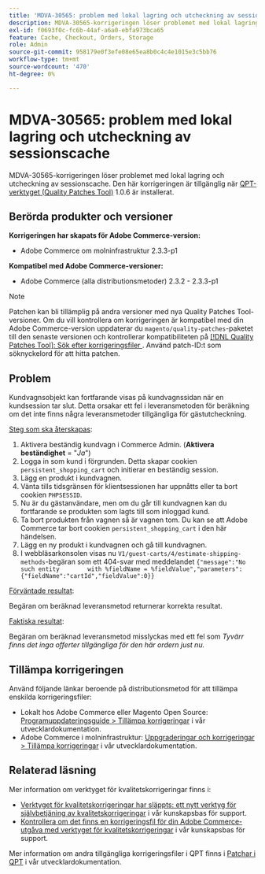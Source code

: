 ```yaml
---
title: 'MDVA-30565: problem med lokal lagring och utcheckning av sessionscache'
description: MDVA-30565-korrigeringen löser problemet med lokal lagring och utcheckning av sessionscache. Den här korrigeringen är tillgänglig när [QPT-verktyget (Quality Patches Tool)](/help/announcements/adobe-commerce-announcements/magento-quality-patches-released-new-tool-to-self-serve-quality-patches.md) 1.0.6 är installerat.
exl-id: f0693f0c-fc6b-44af-a6a0-ebfa973bca65
feature: Cache, Checkout, Orders, Storage
role: Admin
source-git-commit: 958179e0f3efe08e65ea8b0c4c4e1015e3c5bb76
workflow-type: tm+mt
source-wordcount: '470'
ht-degree: 0%

---
```


# MDVA-30565: problem med lokal lagring och utcheckning av sessionscache

MDVA-30565-korrigeringen löser problemet med lokal lagring och utcheckning av sessionscache. Den här korrigeringen är tillgänglig när [QPT-verktyget (Quality Patches Tool)](/help/announcements/adobe-commerce-announcements/magento-quality-patches-released-new-tool-to-self-serve-quality-patches.md) 1.0.6 är installerat.

## Berörda produkter och versioner

**Korrigeringen har skapats för Adobe Commerce-version:**

* Adobe Commerce om molninfrastruktur 2.3.3-p1

**Kompatibel med Adobe Commerce-versioner:**

* Adobe Commerce (alla distributionsmetoder) 2.3.2 - 2.3.3-p1

>[!NOTE]
>
>Patchen kan bli tillämplig på andra versioner med nya Quality Patches Tool-versioner. Om du vill kontrollera om korrigeringen är kompatibel med din Adobe Commerce-version uppdaterar du `magento/quality-patches`-paketet till den senaste versionen och kontrollerar kompatibiliteten på [[!DNL Quality Patches Tool]: Sök efter korrigeringsfiler ](https://devdocs.magento.com/quality-patches/tool.html#patch-grid). Använd patch-ID:t som söknyckelord för att hitta patchen.

## Problem

Kundvagnsobjekt kan fortfarande visas på kundvagnssidan när en kundsession tar slut. Detta orsakar ett fel i leveransmetoden för beräkning om det inte finns några leveransmetoder tillgängliga för gästutcheckning.

<u>Steg som ska återskapas</u>:

1. Aktivera beständig kundvagn i Commerce Admin. (**Aktivera beständighet** = &quot;*Ja*&quot;)
1. Logga in som kund i förgrunden. Detta skapar cookien `persistent_shopping_cart` och initierar en beständig session.
1. Lägg en produkt i kundvagnen.
1. Vänta tills tidsgränsen för klientsessionen har uppnåtts eller ta bort cookien `PHPSESSID`.
1. Nu är du gästanvändare, men om du går till kundvagnen kan du fortfarande se produkten som lagts till som inloggad kund.
1. Ta bort produkten från vagnen så är vagnen tom. Du kan se att Adobe Commerce tar bort cookien `persistent_shopping_cart` i den här händelsen.
1. Lägg en ny produkt i kundvagnen och gå till kundvagnen.
1. I webbläsarkonsolen visas nu `V1/guest-carts/4/estimate-shipping-methods`-begäran som ett 404-svar med meddelandet `{"message":"No such entity        with %fieldName = %fieldValue","parameters":{"fieldName":"cartId","fieldValue":0}}`

<u>Förväntade resultat</u>:

Begäran om beräknad leveransmetod returnerar korrekta resultat.

<u>Faktiska resultat</u>:

Begäran om beräknad leveransmetod misslyckas med ett fel som *Tyvärr finns det inga offerter tillgängliga för den här ordern just nu.*

## Tillämpa korrigeringen

Använd följande länkar beroende på distributionsmetod för att tillämpa enskilda korrigeringsfiler:

* Lokalt hos Adobe Commerce eller Magento Open Source: [Programuppdateringsguide > Tillämpa korrigeringar](https://devdocs.magento.com/guides/v2.4/comp-mgr/patching/mqp.html) i vår utvecklardokumentation.
* Adobe Commerce i molninfrastruktur: [Uppgraderingar och korrigeringar > Tillämpa korrigeringar](https://devdocs.magento.com/cloud/project/project-patch.html) i vår utvecklardokumentation.

## Relaterad läsning

Mer information om verktyget för kvalitetskorrigeringar finns i:

* [Verktyget för kvalitetskorrigeringar har släppts: ett nytt verktyg för självbetjäning av kvalitetskorrigeringar](/help/announcements/adobe-commerce-announcements/magento-quality-patches-released-new-tool-to-self-serve-quality-patches.md) i vår kunskapsbas för support.
* [Kontrollera om det finns en korrigeringsfil för din Adobe Commerce-utgåva med verktyget för kvalitetskorrigeringar](/help/support-tools/patches-available-in-qpt-tool/check-patch-for-magento-issue-with-magento-quality-patches.md) i vår kunskapsbas för support.

Mer information om andra tillgängliga korrigeringsfiler i QPT finns i [Patchar i QPT](https://devdocs.magento.com/quality-patches/tool.html#patch-grid) i vår utvecklardokumentation.
